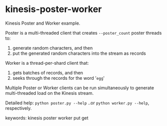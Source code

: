 kinesis-poster-worker
=====================

Kinesis Poster and Worker example.  

Poster is a multi-threaded client that creates ```--poster_count``` poster 
threads to: 
 1. generate random characters, and then
 2. put the generated random characters into the stream as records

Worker is a thread-per-shard client that:  
 1. gets batches of records, and then
 2. seeks through the records for the word '```egg```'

Multiple Poster or Worker clients can be run simultaneously to generate 
multi-threaded load on the Kinesis stream. 

Detailed help: ```python poster.py --help``` ..or  ```python worker.py --help```, respectively.  

keywords: kinesis poster worker put get